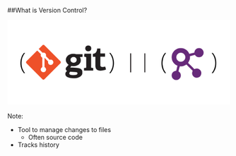 ##What is Version Control?

<img src="img/git-or-tfvs.png" />

Note:
+ Tool to manage changes to files
    + Often source code
+ Tracks history
